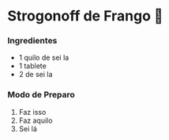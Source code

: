 
# Strogonoff de Frango :chicken:
### Ingredientes
- 1 quilo de sei la
- 1 tablete
- 2 de sei la
### Modo de Preparo
1. Faz isso
2. Faz aquilo
3. Sei lá
